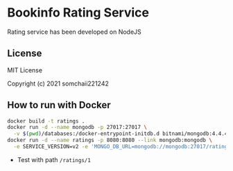 # Bookinfo Rating Service

Rating service has been developed on NodeJS

## License

MIT License

Copyright (c) 2021 somchaii221242

## How to run with Docker

```bash
docker build -t ratings .
docker run -d --name mongodb -p 27017:27017 \
  -v $(pwd)/databases:/docker-entrypoint-initdb.d bitnami/mongodb:4.4.4-debian-10-r5
docker run -d --name ratings -p 8080:8080 --link mongodb:mongodb \
  -e SERVICE_VERSION=v2 -e 'MONGO_DB_URL=mongodb://mongodb:27017/ratings' ratings
```

* Test with path `/ratings/1`

